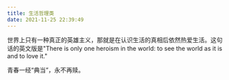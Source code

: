 ```yaml
---
title: 生活哲理类
date: 2021-11-25 22:39:49
---
```

世界上只有一种真正的英雄主义，那就是在认识生活的真相后依然热爱生活。这句话的英文版是"There is only one heroism in the world: to see the world as it is and to love it."

青春一经“典当”，永不再赎。